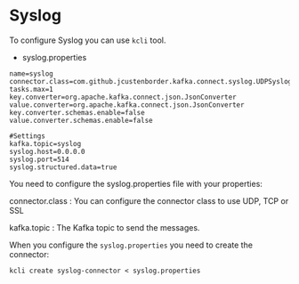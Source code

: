 ---
---

# Syslog

To configure Syslog you can use `kcli` tool.

* syslog.properties

```
name=syslog
connector.class=com.github.jcustenborder.kafka.connect.syslog.UDPSyslogSourceConnector
tasks.max=1
key.converter=org.apache.kafka.connect.json.JsonConverter
value.converter=org.apache.kafka.connect.json.JsonConverter
key.converter.schemas.enable=false
value.converter.schemas.enable=false

#Settings
kafka.topic=syslog
syslog.host=0.0.0.0
syslog.port=514
syslog.structured.data=true
```

You need to configure the syslog.properties file with your properties:

connector.class
: You can configure the connector class to use UDP, TCP or SSL

kafka.topic
: The Kafka topic to send the messages.

When you configure the `syslog.properties` you need to create the connector:

`kcli create syslog-connector < syslog.properties`

